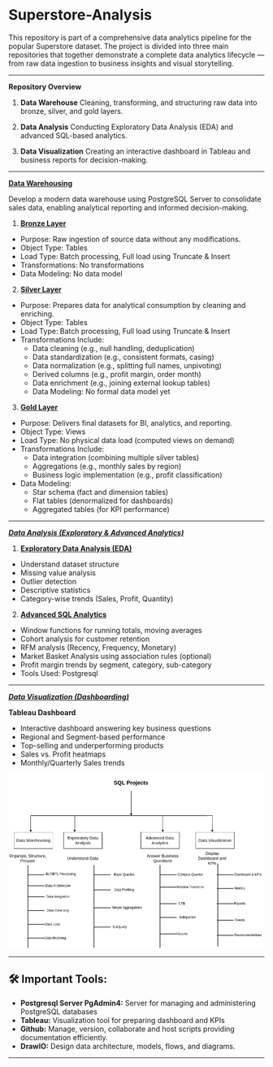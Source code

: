 # Superstore-Analysis

This repository is part of a comprehensive data analytics pipeline for the popular Superstore dataset. The project is divided into three main repositories that together demonstrate a complete data analytics lifecycle — from raw data ingestion to business insights and visual storytelling.

---

**Repository Overview**

1. **Data Warehouse**
Cleaning, transforming, and structuring raw data into bronze, silver, and gold layers.

2. **Data Analysis**
Conducting Exploratory Data Analysis (EDA) and advanced SQL-based analytics.

3. **Data Visualization**
Creating an interactive dashboard in Tableau and business reports for decision-making.

---

[**Data Warehousing**](data-warehouse)

Develop a modern data warehouse using PostgreSQL Server to consolidate sales data, enabling analytical reporting and informed decision-making.

1. [**Bronze Layer**](data-warehouse/scripts/bronze)
- Purpose: Raw ingestion of source data without any modifications.
- Object Type: Tables
- Load Type: Batch processing, Full load using Truncate & Insert
- Transformations: No transformations
- Data Modeling: No data model

2. [**Silver Layer**](data-warehouse/scripts/silver)
- Purpose: Prepares data for analytical consumption by cleaning and enriching.
- Object Type: Tables
- Load Type: Batch processing, Full load using Truncate & Insert
- Transformations Include:
   - Data cleaning (e.g., null handling, deduplication)
   - Data standardization (e.g., consistent formats, casing)
   - Data normalization (e.g., splitting full names, unpivoting)
   - Derived columns (e.g., profit margin, order month)
   - Data enrichment (e.g., joining external lookup tables)
   - Data Modeling: No formal data model yet

3. [**Gold Layer**](data-warehouse/scripts/gold)
- Purpose: Delivers final datasets for BI, analytics, and reporting.
- Object Type: Views
- Load Type: No physical data load (computed views on demand)
- Transformations Include:
   - Data integration (combining multiple silver tables)
   - Aggregations (e.g., monthly sales by region)
   - Business logic implementation (e.g., profit classification)
- Data Modeling:
   - Star schema (fact and dimension tables)
   - Flat tables (denormalized for dashboards)
   - Aggregated tables (for KPI performance)

---

[***Data Analysis (Exploratory & Advanced Analytics)***](sql-analysis)

1. [**Exploratory Data Analysis (EDA)**](sql-analysis/Exploratory_Data_Analysis)
- Understand dataset structure
- Missing value analysis
- Outlier detection
- Descriptive statistics
- Category-wise trends (Sales, Profit, Quantity)

2. [**Advanced SQL Analytics**](sql-analysis/Advanced_Analytics)
- Window functions for running totals, moving averages
- Cohort analysis for customer retention
- RFM analysis (Recency, Frequency, Monetary)
- Market Basket Analysis using association rules (optional)
- Profit margin trends by segment, category, sub-category
- Tools Used: Postgresql

---

[***Data Visualization (Dashboarding)***](dashboard-preparation)

**Tableau Dashboard**
- Interactive dashboard answering key business questions
- Regional and Segment-based performance
- Top-selling and underperforming products
- Sales vs. Profit heatmaps
- Monthly/Quarterly Sales trends


![Data Analysis Project](sqlproject.png)

---


## 🛠️ Important Tools:

- **Postgresql Server PgAdmin4:** Server for managing and administering PostgreSQL databases
- **Tableau:** Visualization tool for preparing dashboard and KPIs
- **Github:**  Manage, version, collaborate and host scripts providing documentation efficiently.
- **DrawIO:** Design data architecture, models, flows, and diagrams.
 
---

